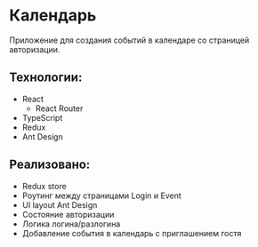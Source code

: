 # Календарь

Приложение для создания событий в календаре со страницей авторизации.

## Технологии:

- React
  - React Router
- TypeScript
- Redux
- Ant Design

## Реализовано:

- Redux store
- Роутинг между страницами Login и Event
- UI layout Ant Design
- Состояние авторизации
- Логика логина/разлогина
- Добавление события в календарь с приглашением гостя
